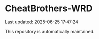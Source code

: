 # CheatBrothers-WRD

Last updated: 2025-06-25 17:47:24

This repository is automatically maintained.
